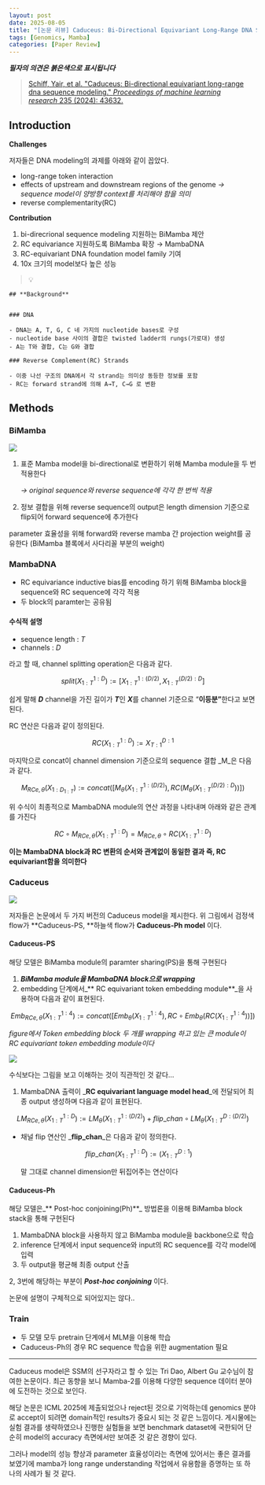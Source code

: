 ```yaml
---
layout: post
date: 2025-08-05
title: "[논문 리뷰] Caduceus: Bi-Directional Equivariant Long-Range DNA Sequence Modeling"
tags: [Genomics, Mamba]
categories: [Paper Review]
---
```


<span class="notion-red">_**필자의 의견은 붉은색으로 표시됩니다**_</span>


> [Schiff, Yair, et al. "Caduceus: Bi-directional equivariant long-range dna sequence modeling." ](https://pmc.ncbi.nlm.nih.gov/articles/PMC12189541/)[_Proceedings of machine learning research_](https://pmc.ncbi.nlm.nih.gov/articles/PMC12189541/)[ 235 (2024): 43632.](https://pmc.ncbi.nlm.nih.gov/articles/PMC12189541/)



## Introduction


**Challenges**


저자들은 DNA modeling의 과제를 아래와 같이 꼽았다.

- long-range token interaction
- effects of upstream and downstream regions of the genome 
_→ sequence model이 양방향 context를 처리해야 함을 의미_
- reverse complementarity(RC)

**Contribution**

1. bi-direcrional sequence modeling 지원하는 BiMamba 제안
1. RC equivariance 지원하도록 BiMamba 확장 → MambaDNA
1. RC-equivariant DNA foundation model family 기여
1. 10x 크기의 model보다 높은 성능

> 💡 


	## **Background**


	### DNA

	- DNA는 A, T, G, C 네 가지의 nucleotide bases로 구성
	- nucleotide base 사이의 결합은 twisted ladder의 rungs(가로대) 생성
	- A는 T와 결합, C는 G와 결합

	### Reverse Complement(RC) Strands

	- 이중 나선 구조의 DNA에서 각 strand는 의미상 동등한 정보를 포함
	- RC는 forward strand에 의해 A→T, C→G 로 변환


## Methods



### BiMamba


![](https://prod-files-secure.s3.us-west-2.amazonaws.com/542b861c-36a8-4051-84e5-8804b6728dba/2c247d59-7815-4980-99f0-8f0d21f445a7/image.png?X-Amz-Algorithm=AWS4-HMAC-SHA256&X-Amz-Content-Sha256=UNSIGNED-PAYLOAD&X-Amz-Credential=ASIAZI2LB4663EZOKCLV%2F20250928%2Fus-west-2%2Fs3%2Faws4_request&X-Amz-Date=20250928T033146Z&X-Amz-Expires=3600&X-Amz-Security-Token=IQoJb3JpZ2luX2VjECoaCXVzLXdlc3QtMiJHMEUCIG1vn0FqvfUzu4PetBE5h4XQPem4DzZoJAipE0LEsQcaAiEAj3DwXX%2FP2CHaGUCtycnRAAoNVgI2qEOmC%2B5FgpxMODsqiAQIsv%2F%2F%2F%2F%2F%2F%2F%2F%2F%2FARAAGgw2Mzc0MjMxODM4MDUiDH8tDkxwvkIOXCVY7SrcA45K7iSp5jI%2BBXmHI0nFgOLudug8j%2Bm1VR236MPY3iqdJJMxppiq8LyY3yiGI6vL5rOYzDD8nBwk2tBJjA09CGV3eHNI8mqfETf5IAclzZzyzkRoy3UHoiGEIjkc94DRqr53bKaWrJCKkaX7UiYf6uVUYWIZNEPuiwsldAop0JlOvfmclaczHNvytHOBAKzYHUnHyr%2BW42yfU3b9RaFsNleFVD9Gp9Zd%2B7rggRAYPJzJd%2ByKvSixlHfAGRoERzmZEBHT8Ww7Tuz9uJfx4iTvb4rfMevOfGHDiFJxuIBt37qtqbtOAcHdElhPLJ8LIBbBqS9%2Bj4TAb60cstRiec4%2BydUPHNVm7OXvrwy2UUTFcDTBE5AtQTKQHYkOwSnITvR0j8pRYOzRUrD7AeETtOvBS20kEyv5FGgDKEHL0s%2FkoErSlnhR6YK3oiGI5qJzb9LtHgmWe8NzLj98FoqOz5VuOnsaMi9mb7qiQJnv1DuDzKphiQQ7RfRqzdlIDgEZVJczJ7PeYOAGjx%2F%2BMKkpLhjWe8bfFGz28ygL9r8MdFz5ZuM2JeYTFiPQYV7UuPBpqv1Vc0ntqtGY6J5hD607J61nMhBUGnyEzTASUUJPmU8UH%2BlRKpQywk2B0V3x1B7hMOua4sYGOqUBqc9tV2oicpzUOTJMPWmBrPJY4RckJQDftEihzd3D1TJhsPvRVpqotIsBeaL4HoHd19z7QlRDhPHfe0%2BnJ5WVXEjNgiWQj5geQFa8SZ6b6kljXQNgBsm%2FqD4NQVbdPxPK4x0oyoptNT7dbfxezWVDVaME749icMsX024fy%2BqV%2BlDRxp97BZ0MtgAbm3ScUDfuhNOjcF%2FL4OqROxBkoID9MZGvw0V9&X-Amz-Signature=99b7c29aefc486ba9db8c6a65ebb6250e3075662bb8c0cb89c0e80789c0f10a2&X-Amz-SignedHeaders=host&x-amz-checksum-mode=ENABLED&x-id=GetObject)

1. 표준 Mamba model을 bi-directional로 변환하기 위해 Mamba module을 두 번 적용한다

	_→ original sequence와 reverse sequence에 각각 한 번씩 적용_

1. 정보 결합을 위해 reverse sequence의 output은 length dimension 기준으로 flip되어 forward sequence에 추가한다

parameter 효율성을 위해 forward와 reverse mamba 간 projection weight를 공유한다 (BiMamba 블록에서 사다리꼴 부분의 weight)



### MambaDNA

- RC equivariance inductive bias를 encoding 하기 위해 BiMamba block을 sequence와 RC sequence에 각각 적용
- 두 block의 paramter는 공유됨


#### 수식적 설명

- sequence length : _T_
- channels : _D_

라고 할 때,  channel splitting operation은 다음과 같다.


$$
split(X^{1:D}_{1:T}):=[X^{1:(D/2)}_{1:T},X^{(D/2):D}_{1:T}]
$$


<span class="notion-red">쉽게 말해 </span><span class="notion-red">_**D**_</span><span class="notion-red"> channel을 가진 길이가 </span><span class="notion-red">_**T**_</span><span class="notion-red">인 </span><span class="notion-red">_**X**_</span><span class="notion-red">를 channel 기준으로 “</span><span class="notion-red">**이등분”**</span><span class="notion-red">한다고 보면 된다.</span>


RC 연산은 다음과 같이 정의된다.


$$
RC(X^{1:D}_{1:T}):=X^{D:1}_{T:1}
$$


마지막으로 concat이 channel dimension 기준으로의 sequence 결합 _M_은 다음과 같다.


$$
M_{RCe,\theta}(X_{1:D_{1:T}}):=concat([M_{\theta}(X^{1:(D/2)}_{1:T}),RC(M_{\theta}(X^{(D/2):D}_{1:T}))])
$$


위 수식이 최종적으로 MambaDNA module의 연산 과정을 나타내며 아래와 같은 관계를 가진다


$$
RC\circ M_{RCe,\theta}(X^{1:D}_{1:T}) = M_{RCe,\theta} \circ RC(X^{1:D}_{1:T})
$$


**이는 MambaDNA block과 RC 변환의 순서와 관계없이 동일한 결과 즉, RC equivariant함을 의미한다**



### Caduceus


![](https://prod-files-secure.s3.us-west-2.amazonaws.com/542b861c-36a8-4051-84e5-8804b6728dba/f94a60d7-8145-473b-aef9-7c68d3ec604a/image.png?X-Amz-Algorithm=AWS4-HMAC-SHA256&X-Amz-Content-Sha256=UNSIGNED-PAYLOAD&X-Amz-Credential=ASIAZI2LB4663EZOKCLV%2F20250928%2Fus-west-2%2Fs3%2Faws4_request&X-Amz-Date=20250928T033147Z&X-Amz-Expires=3600&X-Amz-Security-Token=IQoJb3JpZ2luX2VjECoaCXVzLXdlc3QtMiJHMEUCIG1vn0FqvfUzu4PetBE5h4XQPem4DzZoJAipE0LEsQcaAiEAj3DwXX%2FP2CHaGUCtycnRAAoNVgI2qEOmC%2B5FgpxMODsqiAQIsv%2F%2F%2F%2F%2F%2F%2F%2F%2F%2FARAAGgw2Mzc0MjMxODM4MDUiDH8tDkxwvkIOXCVY7SrcA45K7iSp5jI%2BBXmHI0nFgOLudug8j%2Bm1VR236MPY3iqdJJMxppiq8LyY3yiGI6vL5rOYzDD8nBwk2tBJjA09CGV3eHNI8mqfETf5IAclzZzyzkRoy3UHoiGEIjkc94DRqr53bKaWrJCKkaX7UiYf6uVUYWIZNEPuiwsldAop0JlOvfmclaczHNvytHOBAKzYHUnHyr%2BW42yfU3b9RaFsNleFVD9Gp9Zd%2B7rggRAYPJzJd%2ByKvSixlHfAGRoERzmZEBHT8Ww7Tuz9uJfx4iTvb4rfMevOfGHDiFJxuIBt37qtqbtOAcHdElhPLJ8LIBbBqS9%2Bj4TAb60cstRiec4%2BydUPHNVm7OXvrwy2UUTFcDTBE5AtQTKQHYkOwSnITvR0j8pRYOzRUrD7AeETtOvBS20kEyv5FGgDKEHL0s%2FkoErSlnhR6YK3oiGI5qJzb9LtHgmWe8NzLj98FoqOz5VuOnsaMi9mb7qiQJnv1DuDzKphiQQ7RfRqzdlIDgEZVJczJ7PeYOAGjx%2F%2BMKkpLhjWe8bfFGz28ygL9r8MdFz5ZuM2JeYTFiPQYV7UuPBpqv1Vc0ntqtGY6J5hD607J61nMhBUGnyEzTASUUJPmU8UH%2BlRKpQywk2B0V3x1B7hMOua4sYGOqUBqc9tV2oicpzUOTJMPWmBrPJY4RckJQDftEihzd3D1TJhsPvRVpqotIsBeaL4HoHd19z7QlRDhPHfe0%2BnJ5WVXEjNgiWQj5geQFa8SZ6b6kljXQNgBsm%2FqD4NQVbdPxPK4x0oyoptNT7dbfxezWVDVaME749icMsX024fy%2BqV%2BlDRxp97BZ0MtgAbm3ScUDfuhNOjcF%2FL4OqROxBkoID9MZGvw0V9&X-Amz-Signature=1c209a9e6995325192c9f0ac51c6da94938637642a1bf76b2b095c8f086d381c&X-Amz-SignedHeaders=host&x-amz-checksum-mode=ENABLED&x-id=GetObject)


저자들은 논문에서 두 가지 버전의 Caduceus model을 제시한다. 위 그림에서 검정색 flow가 **Caduceus-PS, **하늘색 flow가 **Caduceus-Ph model** 이다.



#### Caduceus-PS


해당 모델은 BiMamba module의 paramter sharing(PS)을 통해 구현된다

1. _**BiMamba module을 MambaDNA block으로 wrapping**_
1. embedding 단계에서_** RC equivariant token embedding module**_을 사용하며 다음과 같이 표현된다.

$$
Emb_{RCe,\theta}(X^{1:4}_{1:T}):=concat([Emb_{\theta}(X^{1:4}_{1:T}),RC \circ Emb_{\theta}(RC(X^{1:4}_{1:T}))])
$$


_figure에서 Token embedding block 두 개를 wrapping 하고 있는 큰 module이 RC equivariant token embedding module이다_


![](https://prod-files-secure.s3.us-west-2.amazonaws.com/542b861c-36a8-4051-84e5-8804b6728dba/b175e4da-71eb-4e91-8c23-a06dabe673c9/image.png?X-Amz-Algorithm=AWS4-HMAC-SHA256&X-Amz-Content-Sha256=UNSIGNED-PAYLOAD&X-Amz-Credential=ASIAZI2LB4663EZOKCLV%2F20250928%2Fus-west-2%2Fs3%2Faws4_request&X-Amz-Date=20250928T033147Z&X-Amz-Expires=3600&X-Amz-Security-Token=IQoJb3JpZ2luX2VjECoaCXVzLXdlc3QtMiJHMEUCIG1vn0FqvfUzu4PetBE5h4XQPem4DzZoJAipE0LEsQcaAiEAj3DwXX%2FP2CHaGUCtycnRAAoNVgI2qEOmC%2B5FgpxMODsqiAQIsv%2F%2F%2F%2F%2F%2F%2F%2F%2F%2FARAAGgw2Mzc0MjMxODM4MDUiDH8tDkxwvkIOXCVY7SrcA45K7iSp5jI%2BBXmHI0nFgOLudug8j%2Bm1VR236MPY3iqdJJMxppiq8LyY3yiGI6vL5rOYzDD8nBwk2tBJjA09CGV3eHNI8mqfETf5IAclzZzyzkRoy3UHoiGEIjkc94DRqr53bKaWrJCKkaX7UiYf6uVUYWIZNEPuiwsldAop0JlOvfmclaczHNvytHOBAKzYHUnHyr%2BW42yfU3b9RaFsNleFVD9Gp9Zd%2B7rggRAYPJzJd%2ByKvSixlHfAGRoERzmZEBHT8Ww7Tuz9uJfx4iTvb4rfMevOfGHDiFJxuIBt37qtqbtOAcHdElhPLJ8LIBbBqS9%2Bj4TAb60cstRiec4%2BydUPHNVm7OXvrwy2UUTFcDTBE5AtQTKQHYkOwSnITvR0j8pRYOzRUrD7AeETtOvBS20kEyv5FGgDKEHL0s%2FkoErSlnhR6YK3oiGI5qJzb9LtHgmWe8NzLj98FoqOz5VuOnsaMi9mb7qiQJnv1DuDzKphiQQ7RfRqzdlIDgEZVJczJ7PeYOAGjx%2F%2BMKkpLhjWe8bfFGz28ygL9r8MdFz5ZuM2JeYTFiPQYV7UuPBpqv1Vc0ntqtGY6J5hD607J61nMhBUGnyEzTASUUJPmU8UH%2BlRKpQywk2B0V3x1B7hMOua4sYGOqUBqc9tV2oicpzUOTJMPWmBrPJY4RckJQDftEihzd3D1TJhsPvRVpqotIsBeaL4HoHd19z7QlRDhPHfe0%2BnJ5WVXEjNgiWQj5geQFa8SZ6b6kljXQNgBsm%2FqD4NQVbdPxPK4x0oyoptNT7dbfxezWVDVaME749icMsX024fy%2BqV%2BlDRxp97BZ0MtgAbm3ScUDfuhNOjcF%2FL4OqROxBkoID9MZGvw0V9&X-Amz-Signature=75f668b100fd435d651ee355b976061a379a55b323975016b4f9b57059bb3c69&X-Amz-SignedHeaders=host&x-amz-checksum-mode=ENABLED&x-id=GetObject)


<span class="notion-red">수식보다는 그림을 보고 이해하는 것이 직관적인 것 같다…</span>

1. MambaDNA 출력이 _**RC equivariant language model head**_에 전달되어 최종 output 생성하며 다음과 같이 표현된다.

$$
LM_{RCe,\theta}(X^{1:D}_{1:T}):= LM_{\theta}(X^{1:(D/2)}_{1:T})+flip\_chan\circ LM_{\theta}(X^{D:(D/2)}_{1:T})
$$

- 채널 flip 연산인 _**flip\_chan**_은 다음과 같이 정의한다.

	$$
	flip\_chan(X^{1:D}_{1:T}):=(X^{D:1}_{1:T})
	$$


	말 그대로 channel dimension만 뒤집어주는 연산이다



#### Caduceus-Ph


해당 모델은_** Post-hoc conjoining(Ph)**_ 방법론을 이용해 BiMamba block stack을 통해 구현된다

1. MambaDNA block을 사용하지 않고 BiMamba module을 backbone으로 학습
1. inference 단계에서 input sequence와 input의 RC sequence를 각각 model에 입력
1. 두 output을 평균해 최종 output 산출

2, 3번에 해당하는 부분이 _**Post-hoc conjoining**_ 이다.


<span class="notion-red">논문에 설명이 구체적으로 되어있지는 않다..</span>



### Train

- 두 모델 모두 pretrain 단계에서 MLM을 이용해 학습
- Caduceus-Ph의 경우 RC sequence 학습을 위한 augmentation 필요

---


<span class="notion-red">Caduceus model은 SSM의 선구자라고 할 수 있는 Tri Dao, Albert Gu 교수님이 참여한 논문이다. 최근 동향을 보니 Mamba-2를 이용해 다양한 sequence 데이터 분야에 도전하는 것으로 보인다.</span>


<span class="notion-red">해당 논문은 ICML 2025에 제출되었으나 reject된 것으로 기억하는데 genomics 분야로 accept이 되려면 domain적인 results가 중요시 되는 것 같은 느낌이다. 게시물에는 실험 결과를 생략하였으나 진행한 실험들을 보면 benchmark dataset에 국한되어 단순히 model의 accuracy 측면에서만 보여준 것 같은 경향이 있다.</span>


<span class="notion-red">그러나 model의 성능 향상과 parameter 효율성이라는 측면에 있어서는 좋은 결과를 보였기에 mamba가 long range understanding 작업에서 유용함을 증명하는 또 하나의 사례가 될 것 같다.</span>

